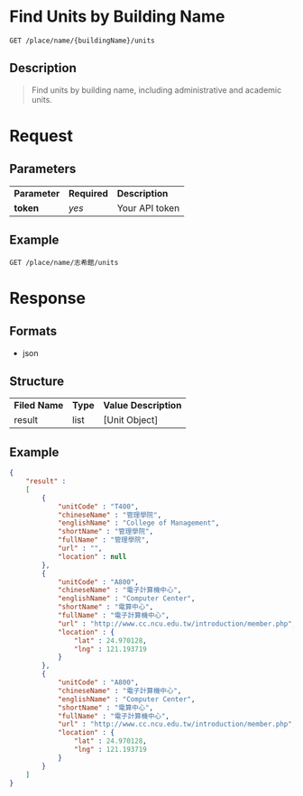 # Find Units by Building Name

```
GET /place/name/{buildingName}/units
```

## Description
> Find units by building name, including administrative and academic units.

# Request
## Parameters
<table>
  <tr>
    <td><b>Parameter</b></td>
    <td><b><b>Required</b></b></td>
    <td><b>Description</b></td>
  </tr>
  <tr>
    <td><b>token</b></td>
    <td><i>yes</i></td>
    <td>Your API token</td>
  </tr>
</table>

## Example
```
GET /place/name/志希館/units
```

# Response

## Formats
- json

## Structure
<table>
    <tr>
		<td><b>Filed Name</b></td>
		<td><b>Type</b></td>
		<td><b>Value Description</b></td>
	</tr>
    <tr>
        <td>result</td>
        <td>list</td>
        <td>[Unit Object]</td>
    </tr>
</table>

## Example
```json
{
	"result" : 
	[
		{
			"unitCode" : "T400",
			"chineseName" : "管理學院",
			"englishName" : "College of Management",
			"shortName" : "管理學院",
			"fullName" : "管理學院",
			"url" : "",
			"location" : null
		}, 
		{
			"unitCode" : "A800",
			"chineseName" : "電子計算機中心",
			"englishName" : "Computer Center",
			"shortName" : "電算中心",
			"fullName" : "電子計算機中心",
			"url" : "http://www.cc.ncu.edu.tw/introduction/member.php",
			"location" : {
				"lat" : 24.970128,
				"lng" : 121.193719
			}
		}, 
		{
			"unitCode" : "A800",
			"chineseName" : "電子計算機中心",
			"englishName" : "Computer Center",
			"shortName" : "電算中心",
			"fullName" : "電子計算機中心",
			"url" : "http://www.cc.ncu.edu.tw/introduction/member.php",
			"location" : {
				"lat" : 24.970128,
				"lng" : 121.193719
			}
		}
	]
}
```
[Unit Object]:/location-service/name_unitName.md#structure